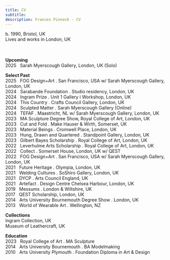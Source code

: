 ```yaml
---
title: CV
subtitle: 
description: Frances Pinnock - CV
---
```

  
b. 1990, Bristol, UK  
Lives and works in London, UK  
<br />
<br />

**Upcoming**    
2025&nbsp;&nbsp;&nbsp;Sarah Myerscough Gallery, London, UK (Solo) 

**Select Past**  
2025&nbsp;&nbsp;&nbsp;FOG Design+Art . San Francisco, USA w/ Sarah Myerscough Gallery, London, UK  
2024&nbsp;&nbsp;&nbsp;Sarabande Foundation . Studio residency, London, UK  
2024&nbsp;&nbsp;&nbsp;Ingram Prize . Unit 1 Gallery ǀ Workshop, London, UK  
2024&nbsp;&nbsp;&nbsp;This Country . Crafts Council Gallery, London, UK  
2024&nbsp;&nbsp;&nbsp;Sculpted Matter . Sarah Myerscough Gallery (Online)  
2024&nbsp;&nbsp;&nbsp;TEFAF . Maastricht, NL w/ Sarah Myerscough Gallery, London, UK  
2023&nbsp;&nbsp;&nbsp;MA Sculpture Degree Show, Royal College of Art, London, UK  
2023&nbsp;&nbsp;&nbsp;Cut and Fold . Make Hauser & Wirth, Somerset, UK  
2023&nbsp;&nbsp;&nbsp;Material Beings . Cromwell Place, London, UK  
2023&nbsp;&nbsp;&nbsp;Hung, Drawn and Quartered . Standpoint Gallery, London, UK  
2023&nbsp;&nbsp;&nbsp;Gilbert Bayes Scholarship . Royal College of Art, London, UK  
2022&nbsp;&nbsp;&nbsp;Leverhulme Arts Scholarship . Royal College of Art, London, UK  
2022&nbsp;&nbsp;&nbsp;Collect . Somerset House, London, UK  w/ QEST  
2022&nbsp;&nbsp;&nbsp;FOG Design+Art . San Francisco, USA w/ Sarah Myerscough Gallery, London, UK   
2021&nbsp;&nbsp;&nbsp;Future Heritage . Olympia, London, UK  
2021&nbsp;&nbsp;&nbsp;Welding Cultures . SoShiro Gallery, London, UK  
2021&nbsp;&nbsp;&nbsp;DYCP . Arts Council England, UK  
2021&nbsp;&nbsp;&nbsp;Artefact . Design Centre Chelsea Harbour, London, UK  
2019&nbsp;&nbsp;&nbsp;Messums . London & Wiltshire, UK  
2017&nbsp;&nbsp;&nbsp;QEST Scholarship, London, UK  
2014&nbsp;&nbsp;&nbsp;Arts University Bournemouth Degree Show . London, UK  
2013&nbsp;&nbsp;&nbsp;World of Wearable Art . Wellington, NZ  

**Collections**  
Ingram Collection, UK  
Museum of Leathercraft, UK  

**Education**  
2023&nbsp;&nbsp;&nbsp;Royal College of Art . MA Sculpture  
2014&nbsp;&nbsp;&nbsp;Arts University Bournemouth . BA Modelmaking  
2010&nbsp;&nbsp;&nbsp;Arts University Plymouth . Foundation Diploma in Art & Design


  










 



  










 











